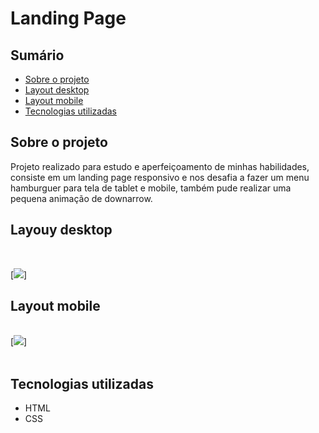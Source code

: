 # Landing Page

## Sumário

- [Sobre o projeto](#sobre-o-projeto)
- [Layout desktop](#layout-desktop)
- [Layout mobile](#layout-mobile)
- [Tecnologias utilizadas](#tecnologias-utilizadas)

## Sobre o projeto

Projeto realizado para estudo e aperfeiçoamento de minhas habilidades, consiste em um landing page responsivo e nos desafia a fazer um menu hamburguer para tela de tablet e mobile, também pude realizar uma pequena animação de downarrow.


## Layouy desktop
<br>

[<img src=./src/images/animationdesktop-landing.gif/>]


## Layout mobile

<br>
[<img src=./src/images/animationmobile-landing.gif>]
<br>
<br>

## Tecnologias utilizadas

- HTML
- CSS